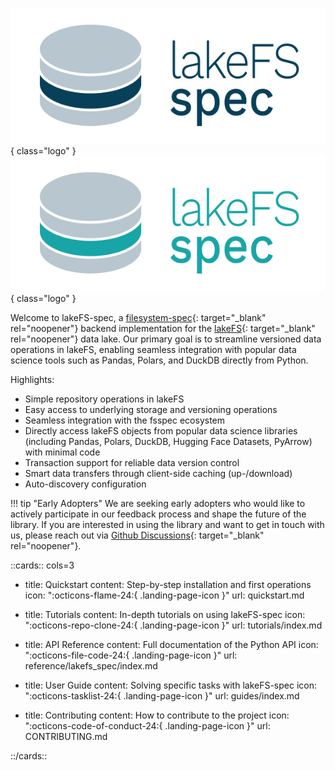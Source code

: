 #

![lakeFS-spec logo](_images/lakefs-spec-logo-dark.png#only-light){ class="logo" }
![lakeFS-spec logo](_images/lakefs-spec-logo-light.png#only-dark){ class="logo" }

Welcome to lakeFS-spec, a [filesystem-spec](https://github.com/fsspec/filesystem_spec){: target="_blank" rel="noopener"} backend implementation for the [lakeFS](https://lakefs.io/){: target="_blank" rel="noopener"} data lake.
Our primary goal is to streamline versioned data operations in lakeFS, enabling seamless integration with popular data science tools such as Pandas, Polars, and DuckDB directly from Python.

Highlights:

- Simple repository operations in lakeFS
- Easy access to underlying storage and versioning operations
- Seamless integration with the fsspec ecosystem
- Directly access lakeFS objects from popular data science libraries (including Pandas, Polars, DuckDB, Hugging Face Datasets, PyArrow) with minimal code
- Transaction support for reliable data version control
- Smart data transfers through client-side caching (up-/download)
- Auto-discovery configuration

!!! tip "Early Adopters"
    We are seeking early adopters who would like to actively participate in our feedback process and shape the future of the library.
    If you are interested in using the library and want to get in touch with us, please reach out via [Github Discussions](https://github.com/aai-institute/lakefs-spec/discussions){: target="_blank" rel="noopener"}.

::cards:: cols=3

- title: Quickstart
  content: Step-by-step installation and first operations
  icon: ":octicons-flame-24:{ .landing-page-icon }"
  url: quickstart.md

- title: Tutorials
  content: In-depth tutorials on using lakeFS-spec
  icon: ":octicons-repo-clone-24:{ .landing-page-icon }"
  url: tutorials/index.md

- title: API Reference
  content: Full documentation of the Python API
  icon: ":octicons-file-code-24:{ .landing-page-icon }"
  url: reference/lakefs_spec/index.md

- title: User Guide
  content: Solving specific tasks with lakeFS-spec
  icon: ":octicons-tasklist-24:{ .landing-page-icon }"
  url: guides/index.md

- title: Contributing
  content: How to contribute to the project
  icon: ":octicons-code-of-conduct-24:{ .landing-page-icon }"
  url: CONTRIBUTING.md

::/cards::
